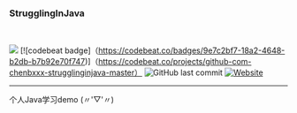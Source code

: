 ### StrugglingInJava
<div>    
<br/>

![](https://img.shields.io/badge/language-java-orange.svg)
[![codebeat badge]（https://codebeat.co/badges/9e7c2bf7-18a2-4648-b2db-b7b92e70f747)]（https://codebeat.co/projects/github-com-chenbxxx-strugglinginjava-master）
![GitHub last commit](https://img.shields.io/github/last-commit/google/skia.svg)
[![Website](https://img.shields.io/website-chenbxxx-down-green-red/https/shields.io.svg?label=my-blog)](chenbxxx.top)    

</div>

---

个人Java学习demo  (〃'▽'〃)

